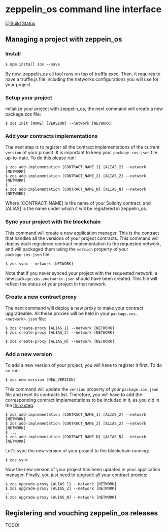 # zeppelin_os command line interface
[![Build Status](https://travis-ci.org/zeppelinos/zos-cli.svg?branch=master)](https://travis-ci.org/zeppelinos/zos-cli)

## Managing a project with zeppein_os

### Install

```
$ npm install zos --save
```

By now, zeppelin_os cli tool runs on top of truffle exec. Then, it requires to have a truffle.js file including the
networks configurations you will use for your project. 

### Setup your project 

Initialize your project with zeppelin_os, the next command will create a new package.zos file:

```
$ zos init [NAME] [VERSION] --network [NETWORK]
```

### Add your contracts implementations

The next step is to register all the contract implementations of the current `version` of your project. It is important
to keep your `package.zos.json` file up-to-date. To do this please run:  

```
$ zos add-implementation [CONTRACT_NAME_1] [ALIAS_2] --network [NETWORK]
$ zos add-implementation [CONTRACT_NAME_2] [ALIAS_2] --network [NETWORK]
$ ...
$ zos add-implementation [CONTRACT_NAME_N] [ALIAS_N] --network [NETWORK]
```

Where [CONTRACT_NAME] is the name of your Solidity contract, and [ALIAS] is the name under which it will be registered 
in zeppelin_os. 

### Sync your project with the blockchain 

This command will create a new application manager. This is the contract that handles all the versions of your project
contracts. This command will deploy each registered contract implementation to the requested network, and will packaged
them using the `version` property of your `package.zos.json` file:

```
$ zos sync --network [NETWORK]
```

Note that if you never synced your project with the requested network, a new `package.zos.<network>.json` should have
been created. This file will reflect the status of your project in that network.

### Create a new contract proxy 

The next command will deploy a new proxy to make your contract upgradeable. All these proxies will be held in your 
`package.zos.<network>.json` file:

```
$ zos create-proxy [ALIAS_1] --network [NETWORK]
$ zos create-proxy [ALIAS_2] --network [NETWORK]
...
$ zos create-proxy [ALIAS_N] --network [NETWORK]
``` 

### Add a new version 

To add a new version of your project, you will have to register it first. To do so run:
```
$ zos new-version [NEW_VERSION]
```

This command will update the `version` property of your `package.zos.json` file and reset its contracts list. 
Therefore, you will have to add the corresponding contract implementations to be included in it, as you did in the 
[third step](https://github.com/zeppelinos/zos-cli#add-your-contracts-implementations):

```
$ zos add-implementation [CONTRACT_NAME_1] [ALIAS_2] --network [NETWORK]
$ zos add-implementation [CONTRACT_NAME_2] [ALIAS_2] --network [NETWORK]
$ ...
$ zos add-implementation [CONTRACT_NAME_N] [ALIAS_N] --network [NETWORK]
```

Let's sync the new version of your project to the blockchain running: 

```
$ zos sync
```

Now the new version of your project has been updated in your application manager. Finally, you just need to upgrade 
all your contract proxies: 

```
$ zos upgrade-proxy [ALIAS_1] --network [NETWORK]
$ zos upgrade-proxy [ALIAS_2] --network [NETWORK]
...
$ zos upgrade-proxy [ALIAS_N] --network [NETWORK]
```

## Registering and vouching zeppelin_os releases
TODO!
